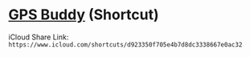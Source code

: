# [GPS Buddy](https://www.icloud.com/shortcuts/d923350f705e4b7d8dc3338667e0ac32) (Shortcut)

iCloud Share Link: `https://www.icloud.com/shortcuts/d923350f705e4b7d8dc3338667e0ac32`